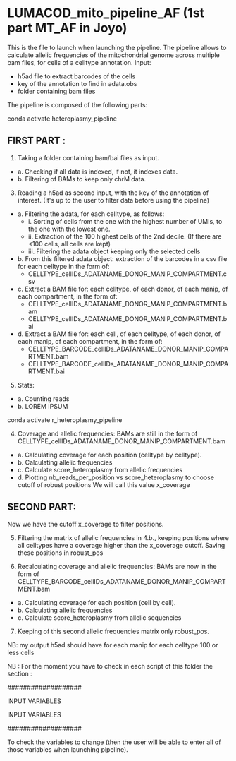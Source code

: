 # LUMACOD_mito_pipeline_AF (1st part MT_AF in Joyo)

This is the file to launch when launching the pipeline.
The pipeline allows to calculate allelic frequencies of the mitochondrial genome
across multiple bam files, for cells of a celltype annotation.
Input: 
  - h5ad file to extract barcodes of the cells
  - key of the annotation to find in adata.obs
  - folder containing bam files

The pipeline is composed of the following parts:

conda activate heteroplasmy_pipeline
## FIRST PART : 

1. Taking a folder containing bam/bai files as input.
  - a. Checking if all data is indexed, if not, it indexes data.
  - b. Filtering of BAMs to keep only chrM data.

3. Reading a h5ad as second input, with the key of the annotation of interest. 
  (It's up to the user to filter data before using the pipeline)
  - a. Filtering the adata, for each celltype, as follows:
    - i. Sorting of cells from the one with the highest number of UMIs, to the one with the lowest one.
    - ii. Extraction of the 100 highest cells of the 2nd decile.
          (If there are <100 cells, all cells are kept)
    - iii. Filtering the adata object keeping only the selected cells
  - b. From this filtered adata object: extraction of the barcodes in a csv file for each celltype in the form of:
    - CELLTYPE_cellIDs_ADATANAME_DONOR_MANIP_COMPARTMENT.csv
  - c. Extract a BAM file for: 
     each celltype, of each donor, of each manip, of each compartment, in the form of:
    - CELLTYPE_cellIDs_ADATANAME_DONOR_MANIP_COMPARTMENT.bam
    - CELLTYPE_cellIDs_ADATANAME_DONOR_MANIP_COMPARTMENT.bai
  - d. Extract a BAM file for:
     each cell, of each celltype, of each donor, of each manip, of each compartment, in the form of:
    - CELLTYPE_BARCODE_cellIDs_ADATANAME_DONOR_MANIP_COMPARTMENT.bam
    - CELLTYPE_BARCODE_cellIDs_ADATANAME_DONOR_MANIP_COMPARTMENT.bai
   
5. Stats:
  - a. Counting reads
  - b. LOREM IPSUM

conda activate r_heteroplasmy_pipeline

4. Coverage and allelic frequencies:
   BAMs are still in the form of CELLTYPE_cellIDs_ADATANAME_DONOR_MANIP_COMPARTMENT.bam
  - a. Calculating coverage for each position (celltype by celltype).
  - b. Calculating allelic frequencies
  - c. Calculate score_heteroplasmy from allelic frequencies
  - d. Plotting nb_reads_per_position vs score_heteroplasmy to choose cutoff of robust positions
      We will call this value x_coverage

## SECOND PART:
Now we have the cutoff x_coverage to filter positions.

5. Filtering the matrix of allelic frequencies in 4.b., keeping positions where all celltypes
   have a coverage higher than the x_coverage cutoff. Saving these positions in robust_pos
   
6. Recalculating coverage and allelic frequencies:
   BAMs are now in the form of CELLTYPE_BARCODE_cellIDs_ADATANAME_DONOR_MANIP_COMPARTMENT.bam
  - a. Calculating coverage for each position (cell by cell).
  - b. Calculating allelic frequencies
  - c. Calculate score_heteroplasmy from allelic sequencies
   
7. Keeping of this second allelic frequencies matrix only robust_pos.

NB: my output h5ad should have for each manip for each celltype 100 or less cells

NB :
For the moment you have to check in each script of this folder the section :

###################

INPUT VARIABLES 

INPUT VARIABLES

###################

To check the variables to change (then the user will be able to enter all of
those variables when launching pipeline).



